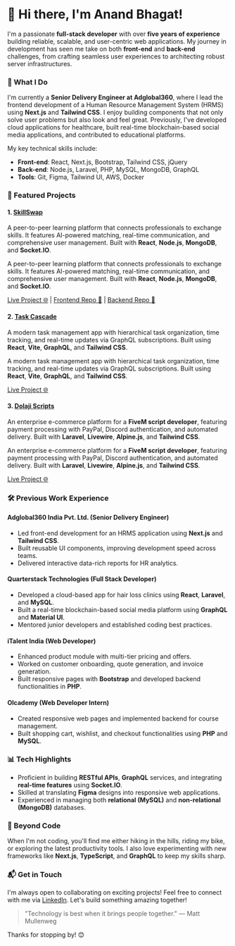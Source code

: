# 👋 Hi there, I'm Anand Bhagat!

I'm a passionate **full-stack developer** with over **five years of experience** building reliable, scalable, and user-centric web applications. My journey in development has seen me take on both **front-end** and **back-end** challenges, from crafting seamless user experiences to architecting robust server infrastructures.

### 🔭 What I Do

I'm currently a **Senior Delivery Engineer at Adglobal360**, where I lead the frontend development of a Human Resource Management System (HRMS) using **Next.js** and **Tailwind CSS**. I enjoy building components that not only solve user problems but also look and feel great. Previously, I've developed cloud applications for healthcare, built real-time blockchain-based social media applications, and contributed to educational platforms.

My key technical skills include:

- **Front-end**: React, Next.js, Bootstrap, Tailwind CSS, jQuery
- **Back-end**: Node.js, Laravel, PHP, MySQL, MongoDB, GraphQL
- **Tools**: Git, Figma, Tailwind UI, AWS, Docker

### 🌟 Featured Projects

#### 1. [SkillSwap](https://skillswap.anandbhagat.com)

A peer-to-peer learning platform that connects professionals to exchange skills. It features AI-powered matching, real-time communication, and comprehensive user management. Built with **React**, **Node.js**, **MongoDB**, and **Socket.IO**.

A peer-to-peer learning platform that connects professionals to exchange skills. It features AI-powered matching, real-time communication, and comprehensive user management. Built with **React**, **Node.js**, **MongoDB**, and **Socket.IO**.

[Live Project 🌐](https://skillswap.anandbhagat.com) | [Frontend Repo 📂](https://github.com/pesto-students/front-end-repo-p11-bit-busters-skill-swap) | [Backend Repo 📂](https://github.com/pesto-students/backend-repo-p11-bit-busters-skill-swap)

#### 2. [Task Cascade](https://task-cascade.pages.dev)

A modern task management app with hierarchical task organization, time tracking, and real-time updates via GraphQL subscriptions. Built using **React**, **Vite**, **GraphQL**, and **Tailwind CSS**.

A modern task management app with hierarchical task organization, time tracking, and real-time updates via GraphQL subscriptions. Built using **React**, **Vite**, **GraphQL**, and **Tailwind CSS**.

[Live Project 🌐](https://task-cascade.pages.dev)

#### 3. [Dolaji Scripts](https://dolajiscripts.com)

An enterprise e-commerce platform for a **FiveM script developer**, featuring payment processing with PayPal, Discord authentication, and automated delivery. Built with **Laravel**, **Livewire**, **Alpine.js**, and **Tailwind CSS**.

An enterprise e-commerce platform for a **FiveM script developer**, featuring payment processing with PayPal, Discord authentication, and automated delivery. Built with **Laravel**, **Livewire**, **Alpine.js**, and **Tailwind CSS**.

[Live Project 🌐](https://dolajiscripts.com)

### 🛠️ Previous Work Experience

#### **Adglobal360 India Pvt. Ltd.** (Senior Delivery Engineer)

- Led front-end development for an HRMS application using **Next.js** and **Tailwind CSS**.
- Built reusable UI components, improving development speed across teams.
- Delivered interactive data-rich reports for HR analytics.

#### **Quarterstack Technologies** (Full Stack Developer)

- Developed a cloud-based app for hair loss clinics using **React**, **Laravel**, and **MySQL**.
- Built a real-time blockchain-based social media platform using **GraphQL** and **Material UI**.
- Mentored junior developers and established coding best practices.

#### **iTalent India** (Web Developer)

- Enhanced product module with multi-tier pricing and offers.
- Worked on customer onboarding, quote generation, and invoice generation.
- Built responsive pages with **Bootstrap** and developed backend functionalities in **PHP**.

#### **Olcademy** (Web Developer Intern)

- Created responsive web pages and implemented backend for course management.
- Built shopping cart, wishlist, and checkout functionalities using **PHP** and **MySQL**.

### 📊 Tech Highlights

- Proficient in building **RESTful APIs**, **GraphQL** services, and integrating **real-time features** using **Socket.IO**.
- Skilled at translating **Figma** designs into responsive web applications.
- Experienced in managing both **relational (MySQL)** and **non-relational (MongoDB)** databases.

### 🚀 Beyond Code

When I'm not coding, you'll find me either hiking in the hills, riding my bike, or exploring the latest productivity tools. I also love experimenting with new frameworks like **Next.js**, **TypeScript**, and **GraphQL** to keep my skills sharp.

### 📬 Get in Touch

I'm always open to collaborating on exciting projects! Feel free to connect with me via [LinkedIn](https://www.linkedin.com/in/anandbhagat/). Let's build something amazing together!

> "Technology is best when it brings people together." — Matt Mullenweg

Thanks for stopping by! 😊


